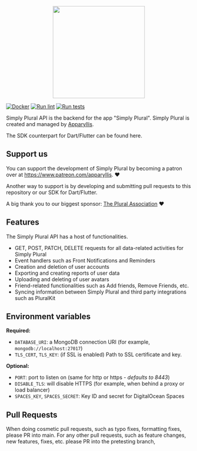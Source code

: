 <div align="center">
  <img src="https://apparyllis.com/wp-content/uploads/2021/12/SimplyPlural-NoBg.png" style="width:250px; height:250px"/>
</div>  

[![Docker](https://github.com/ApparyllisOrg/SimplyPluralApi/actions/workflows/docker.yml/badge.svg?branch=main)](https://github.com/ApparyllisOrg/SimplyPluralApi/actions/workflows/docker.yml)
[![Run lint](https://github.com/ApparyllisOrg/SimplyPluralApi/actions/workflows/lint.yml/badge.svg)](https://github.com/ApparyllisOrg/SimplyPluralApi/actions/workflows/lint.yml)
[![Run tests](https://github.com/ApparyllisOrg/SimplyPluralApi/actions/workflows/test.yml/badge.svg)](https://github.com/ApparyllisOrg/SimplyPluralApi/actions/workflows/test.yml)

Simply Plural API is the backend for the app "Simply Plural". Simply Plural is created and managed by [Apparyllis](https://apparyllis.com/).

The SDK counterpart for Dart/Flutter can be found here.
## Support us
You can support the development of Simply Plural by becoming a patron over at https://www.patreon.com/apparyllis. ❤️

Another way to support is by developing and submitting pull requests to this repository or our SDK for Dart/Flutter.

A big thank you to our biggest sponsor:  [The Plural Association](https://twitter.com/TpaNonprofit) ❤️

## Features

The Simply Plural API has a host of functionalities. 
* GET, POST, PATCH, DELETE requests for all data-related activities for Simply Plural
* Event handlers such as Front Notifications and Reminders
* Creation and deletion of user accounts
* Exporting and creating reports of user data
* Uploading and deleting of user avatars
* Friend-related functionalities such as Add friends, Remove Friends, etc.
* Syncing information between Simply Plural and third party integrations such as PluralKit
## Environment variables

**Required:**

- `DATABASE_URI`: a MongoDB connection URI (for example, `mongodb://localhost:27017`)
- `TLS_CERT`, `TLS_KEY`: (if SSL is enabled) Path to SSL certificate and key.

**Optional:**

- `PORT`: port to listen on (same for http or https - *defaults to 8443*)
- `DISABLE_TLS`: will disable HTTPS (for example, when behind a proxy or load balancer)
- `SPACES_KEY`, `SPACES_SECRET`: Key ID and secret for DigitalOcean Spaces

## Pull Requests
When doing cosmetic pull requests, such as typo fixes, formatting fixes, please PR into main. For any other pull requests, such as feature changes, new features, fixes, etc. please PR into the pretesting branch,
